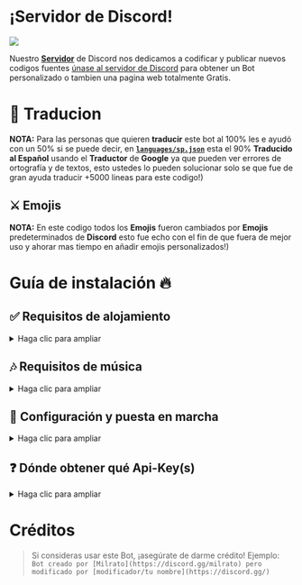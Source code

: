 # ¡Servidor de Discord!
<a href="https://teamarcades.xyz/discord">
    <img src="https://discord.com/api/guilds/935157109761388554/widget.png?style=banner2">
</a>

Nuestro [**Servidor**](https://teamarcades.xyz/discord) de Discord nos dedicamos a codificar y publicar nuevos codigos fuentes [únase al servidor de Discord](https://teamarcades.xyz/discord) para obtener un Bot personalizado o tambien una pagina web totalmente Gratis.

# 📑 Traducion

**NOTA:** Para las personas que quieren **traducir** este bot al 100% les e ayudó con un 50% si se puede decir, en **[`languages/sp.json`](./languages/sp.json)** esta el 90% **Traducido al Español** usando el **Traductor** de **Google** ya que pueden ver errores de ortografía y de textos, esto ustedes lo pueden solucionar solo se que fue de gran ayuda traducir +5000 lineas para este codigo!)
 
## ⚔ Emojis

**NOTA:** En este codigo todos los **Emojis** fueron cambiados por **Emojis** predeterminados de **Discord** esto fue echo con el fin de que fuera de mejor uso y ahorar mas tiempo en añadir emojis personalizados!)

# Guía de instalación 🔥

## ✅ Requisitos de alojamiento

<details>
  <summary>Haga clic para ampliar</summary>

  * [nodejs](https://nodejs.org) versión 16.6 o superior, recomiendo la última versión STABLE
  * [python](https://python.org) versión 3.8 o superior, para instalar la base de datos `enmap` (better-sqlite3)
  * Se recomienda un VPS, por lo que no necesita mantener su PC/portátil/RasPi en línea las 24 horas del día, los 7 días de la semana. [Haga clic aquí para una configuración de Debian](https://github.com/Tomato6966/Debian-Cheat-Sheet-Setup/wiki/).
  
</details>

## 🎶 Requisitos de música

<details>
  <summary>Haga clic para ampliar</summary>

  *¡Para permitir que su Bot reproduzca música, debe conectarlo a una estación LavaLink!*
  *Hay muchos públicos, por ejemplo, lava.link*
  A continuación se enumera un ejemplo de una configuración pública.
   
  1. ¡Asegúrese de que `Java 11` esté instalado en su sistema!
     * [Haga clic aquí para descargar para **Linux**](https://github.com/Tomato6966/Debian-Cheat-Sheet-Setup/wiki/3.5.2-java-11)
     * [Haga clic aquí para descargar para **Windows**](https://downloads.milrato.eu/windows/java/jdk-11.0.11.exe) ​
  2. Descargue [Lavalink.jar](https://github.com/freyacodes/Lavalink/releases/download/3.4/Lavalink.jar)
     * Aquí hay un enlace directo: https://github.com/freyacodes/Lavalink/releases/download/3.4/Lavalink.jar
     * Si está en Linux, haga esto: `wget https://github.com/freyacodes/Lavalink/releases/download/3.4/Lavalink.jar` (prep: `apt-get install -y wget`)
  3. Descarga [aplicación.yml](https://cdn.discordapp.com/attachments/734517910025928765/934084553751015475/aplicación.yml)
     * Descargue mi ejemplo, ¡es la configuración para el archivo lavalink.jar!
  4. Ahora coloque application.yml y Lavalink.jar en la misma carpeta e inícielo
     * Para iniciar LavaLink escriba: `java -jar Lavalink.jar`
     * ¡Asegúrate de mantener tu terminal abierta!
     * Si desea utilizar algo como `npm i -g pm2` para alojarlo sin mantener su terminal abierta, escriba: `pm2 start java -- -jar Lavalink.jar`
  5. Las configuraciones como **contraseña** en application.yml y **puerto** deben proporcionarse en `botconfig/config.json` del Bot
     * Si usó la configuración predeterminada, entonces no se necesitan ajustes y debería verse así:
     ```json
        {
            "clientsettings": {
                "nodes": [
                    {
                        "host": "localhost",
                        "port": 2333,
                        "password": "youshallnotpass"
                    }
                ]
            }
        }
     ```
  6. ¿No desea alojar su propio LavaLink?
     * [¡Aquí hay una lista de muchos servidores LavaLink de uso gratuito!](https://lavalink.darrennathanael.com/#how2host)
     * O simplemente usa algo como esto:
     ```json
        {
            "clientsettings": {
                "nodes": [
                    {
                        "host": "lava.link",
                        "port": 80,
                        "password": "Team_Arcades"
                    }
                ]
            }
        }
     ```

</details>

## 🤖 Configuración y puesta en marcha

<details>
  <summary>Haga clic para ampliar</summary>

  **NOTA:** *Puedes hacer exactamente la misma configuración dentro del archivo `example.env`, ¡solo asegúrate de cambiarle el nombre a `.env` o usar variables de entorno!*
 
   1. Verifique los `🎶 Requisitos de música` que inició lavalink / use una estación de lavalink pública válida.
   2. Complete todos los datos requeridos en `./botconfig/config.json` **NOTA:** *Si está en replit.com, ¡está expuesto a todos! (Use .env en su lugar)*
   3. Complete todos los datos requeridos en los archivos `.json` en `./social_log/` (`./social_log/streamconfig.json` & `./social_log/twitter.json`), si desea que los REGISTROS SOCIALES ¡trabajar! (¡No es necesario completar la clave `authToken` en streamconfig!)
   4. Puede ajustar algunas configuraciones en los otros archivos `./botconfig/*.json`, **PERO POR FAVOR __GUARDE__ MIS CRÉDITOS Y ANUNCIOS.** Esta es la única forma de "ingresar" mi arduo trabajo.
   5. Ahora inicie el bot abriendo una línea cmd en esa carpeta y escribiendo: `node index.js` o `npm start`
     * Si no desea mantener la terminal abierta o si está en Linux, consulte [pm2 (y mi tutorial)](https://github.com/Tomato6966/Debian-Cheat-Sheet-Setup/wiki/4-pm2-tutorial) y escriba: `pm2 start --name Bot_Name index.js`
  
</details>

## ❓ Dónde obtener qué Api-Key(s)

<details>
  <summary>Haga clic para ampliar</summary>

  **NOTA:** *Puedes hacer exactamente la misma configuración dentro del archivo `example.env`, ¡solo asegúrate de cambiarle el nombre a `.env` o usar variables de entorno!*
 
  1. `./botconfig/config.json`
     * `token` que puede obtener de: [discord-Developers](https://discord.com/developers/applications)
     * `memer_api` se puede obtener de: [Meme-Development DC](https://discord.gg/Mc2FudJkgP)
     * `spotify.clientSecret` se puede obtener de: [Spotify-Developer](https://developer.spotify.com)
     * `spotify.clientID` se puede obtener de: [Spotify-Developer](https://developer.spotify.com)
     * `fnbr` es un token FNBR, que puede obtener de [FNBRO.co](https://fnbr.co/api/docs) (necesario para fnshop)
     * `fortnitetracker` es un token FORTNITE TRACKER, que puede obtener de [fortnitetracker.com](https://fortnitetracker.com/site-api) (necesario para fnstats)
  2. `./social_log/streamconfig.json`
     * `twitch_clientID` se puede obtener de: [Twitch-Developer](https://dev.twitch.tv/docs/api) ([developer-console](https://dev.twitch.tv/console))
     * `twitch_secret` se puede obtener de: [Twitch-Developer](https://dev.twitch.tv/docs/api) ([developer-console](https://dev.twitch.tv/console))
     * No es necesario completar `authToken` --> se hará automáticamente
  3. `./social_log/twitter.json`
     * `consumer_key` que puede obtener de: [Desarrolladores de Twitter](https://developer.twitter.com)
     * `consumer_secret` se puede obtener de: [Desarrolladores de Twitter](https://developer.twitter.com)
     * `access_token` se puede obtener de: [Desarrolladores de Twitter](https://developer.twitter.com)
     * `access_token_secret` se puede obtener de: [Desarrolladores de Twitter](https://developer.twitter.com)
  
</details>

# Créditos

> Si consideras usar este Bot, ¡asegúrate de darme crédito!
> Ejemplo: `Bot creado por [Milrato](https://discord.gg/milrato) pero modificado por [modificador/tu nombre](https://discord.gg/)`
